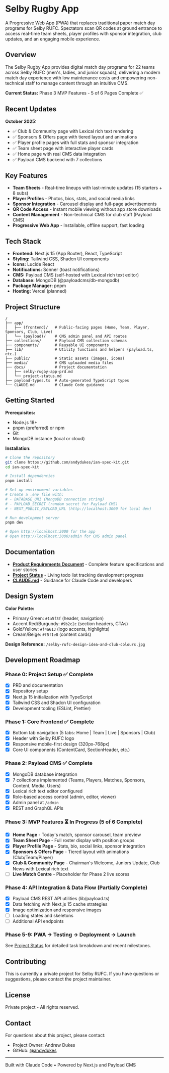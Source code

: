 # Selby Rugby App

A Progressive Web App (PWA) that replaces traditional paper match day programs for Selby RUFC. Spectators scan QR codes at ground entrance to access real-time team sheets, player profiles with sponsor integration, club updates, and an engaging mobile experience.

## Overview

The Selby Rugby App provides digital match day programs for 22 teams across Selby RUFC (men's, ladies, and junior squads), delivering a modern match day experience with low maintenance costs and empowering non-technical staff to manage content through an intuitive CMS.

**Current Status:** Phase 3 MVP Features - 5 of 6 Pages Complete ✅

## Recent Updates

**October 2025:**
- ✅ Club & Community page with Lexical rich text rendering
- ✅ Sponsors & Offers page with tiered layout and animations
- ✅ Player profile pages with full stats and sponsor integration
- ✅ Team sheet page with interactive player cards
- ✅ Home page with real CMS data integration
- ✅ Payload CMS backend with 7 collections

## Key Features

- **Team Sheets** - Real-time lineups with last-minute updates (15 starters + 8 subs)
- **Player Profiles** - Photos, bios, stats, and social media links
- **Sponsor Integration** - Carousel display and full-page advertisements
- **QR Code Access** - Instant mobile viewing without app store downloads
- **Content Management** - Non-technical CMS for club staff (Payload CMS)
- **Progressive Web App** - Installable, offline support, fast loading

## Tech Stack

- **Frontend:** Next.js 15 (App Router), React, TypeScript
- **Styling:** Tailwind CSS, Shadcn UI components
- **Icons:** Lucide React
- **Notifications:** Sonner (toast notifications)
- **CMS:** Payload CMS (self-hosted with Lexical rich text editor)
- **Database:** MongoDB (@payloadcms/db-mongodb)
- **Package Manager:** pnpm
- **Hosting:** Vercel (planned)

## Project Structure

```
/
├── app/
│   ├── (frontend)/   # Public-facing pages (Home, Team, Player, Sponsors, Club, Live)
│   └── (payload)/    # CMS admin panel and API routes
├── collections/      # Payload CMS collection schemas
├── components/       # Reusable UI components
├── lib/              # Utility functions and helpers (payload.ts, etc.)
├── public/           # Static assets (images, icons)
├── media/            # CMS uploaded media files
├── docs/             # Project documentation
│   ├── selby-rugby-app-prd.md
│   └── project-status.md
├── payload-types.ts  # Auto-generated TypeScript types
└── CLAUDE.md         # Claude Code guidance
```

## Getting Started

**Prerequisites:**
- Node.js 18+
- pnpm (preferred) or npm
- Git
- MongoDB instance (local or cloud)

**Installation:**

```bash
# Clone the repository
git clone https://github.com/andydukes/ian-spec-kit.git
cd ian-spec-kit

# Install dependencies
pnpm install

# Set up environment variables
# Create a .env file with:
# - DATABASE_URI (MongoDB connection string)
# - PAYLOAD_SECRET (random secret for Payload CMS)
# - NEXT_PUBLIC_PAYLOAD_URL (http://localhost:3000 for local dev)

# Run development server
pnpm dev

# Open http://localhost:3000 for the app
# Open http://localhost:3000/admin for CMS admin panel
```

## Documentation

- **[Product Requirements Document](/docs/selby-rugby-app-prd.md)** - Complete feature specifications and user stories
- **[Project Status](/docs/project-status.md)** - Living todo list tracking development progress
- **[CLAUDE.md](/CLAUDE.md)** - Guidance for Claude Code and developers

## Design System

**Color Palette:**
- Primary Green: `#1a5f3f` (header, navigation)
- Accent Red/Burgundy: `#9b2c2c` (section headers, CTAs)
- Gold/Yellow: `#f4a613` (logo accents, highlights)
- Cream/Beige: `#f5f1e8` (content cards)

**Design Reference:** `/selby-rufc-design-idea-and-club-colours.jpg`

## Development Roadmap

### Phase 0: Project Setup ✅ Complete
- [x] PRD and documentation
- [x] Repository setup
- [x] Next.js 15 initialization with TypeScript
- [x] Tailwind CSS and Shadcn UI configuration
- [x] Development tooling (ESLint, Prettier)

### Phase 1: Core Frontend ✅ Complete
- [x] Bottom tab navigation (5 tabs: Home | Team | Live | Sponsors | Club)
- [x] Header with Selby RUFC logo
- [x] Responsive mobile-first design (320px-768px)
- [x] Core UI components (ContentCard, SectionHeader, etc.)

### Phase 2: Payload CMS ✅ Complete
- [x] MongoDB database integration
- [x] 7 collections implemented (Teams, Players, Matches, Sponsors, Content, Media, Users)
- [x] Lexical rich text editor configured
- [x] Role-based access control (admin, editor, viewer)
- [x] Admin panel at `/admin`
- [x] REST and GraphQL APIs

### Phase 3: MVP Features ⏳ In Progress (5 of 6 Complete)
- [x] **Home Page** - Today's match, sponsor carousel, team preview
- [x] **Team Sheet Page** - Full roster display with position groups
- [x] **Player Profile Page** - Stats, bio, social links, sponsor integration
- [x] **Sponsors & Offers Page** - Tiered layout with animations (Club/Team/Player)
- [x] **Club & Community Page** - Chairman's Welcome, Juniors Update, Club News with Lexical rich text
- [ ] **Live Match Centre** - Placeholder for Phase 2 live scores

### Phase 4: API Integration & Data Flow (Partially Complete)
- [x] Payload CMS REST API utilities (lib/payload.ts)
- [x] Data fetching with Next.js 15 cache strategies
- [x] Image optimization and responsive images
- [ ] Loading states and skeletons
- [ ] Additional API endpoints

### Phase 5-9: PWA → Testing → Deployment → Launch

See [Project Status](/docs/project-status.md) for detailed task breakdown and recent milestones.

## Contributing

This is currently a private project for Selby RUFC. If you have questions or suggestions, please contact the project maintainer.

## License

Private project - All rights reserved.

## Contact

For questions about this project, please contact:
- Project Owner: Andrew Dukes
- GitHub: [@andydukes](https://github.com/andydukes)

---

Built with Claude Code • Powered by Next.js and Payload CMS
